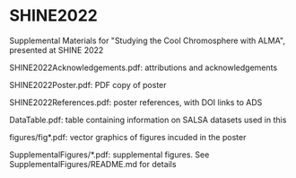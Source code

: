 # SHINE2022
Supplemental Materials for "Studying the Cool Chromosphere with ALMA", presented at SHINE 2022

SHINE2022Acknowledgements.pdf: attributions and acknowledgements

SHINE2022Poster.pdf: PDF copy of poster

SHINE2022References.pdf: poster references, with DOI links to ADS

DataTable.pdf: table containing information on SALSA datasets used in this

figures/fig*.pdf: vector graphics of figures incuded in the poster

SupplementalFigures/\*.pdf: supplemental figures. See SupplementalFigures/README.md for details
